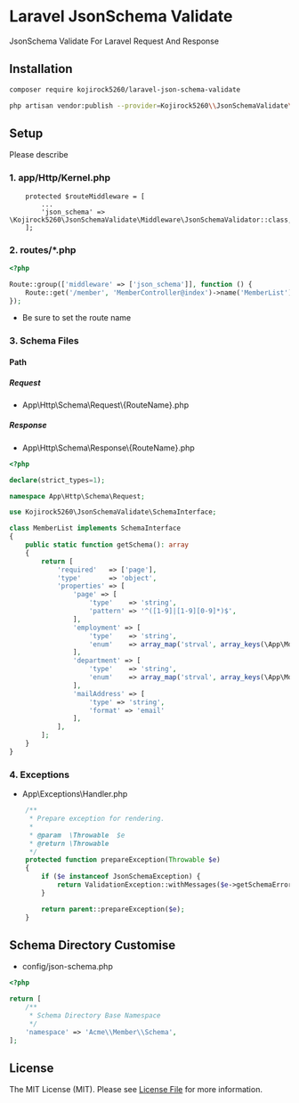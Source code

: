 # Laravel JsonSchema Validate


JsonSchema Validate For Laravel Request And Response 

## Installation

```bash
composer require kojirock5260/laravel-json-schema-validate
```

```bash
php artisan vendor:publish --provider=Kojirock5260\\JsonSchemaValidate\\JsonSchemaServiceProvider
```

## Setup

Please describe

### 1. app/Http/Kernel.php

```
    protected $routeMiddleware = [
        ...
        'json_schema' => \Kojirock5260\JsonSchemaValidate\Middleware\JsonSchemaValidator::class,
    ];
```

### 2. routes/*.php

```php
<?php

Route::group(['middleware' => ['json_schema']], function () {
    Route::get('/member', 'MemberController@index')->name('MemberList');
});
```

* Be sure to set the route name

### 3. Schema Files

#### Path

##### Request

* App\Http\Schema\Request\\{RouteName}.php

##### Response

* App\Http\Schema\Response\\{RouteName}.php 

```php
<?php

declare(strict_types=1);

namespace App\Http\Schema\Request;

use Kojirock5260\JsonSchemaValidate\SchemaInterface;

class MemberList implements SchemaInterface
{
    public static function getSchema(): array
    {
        return [
            'required'   => ['page'],
            'type'       => 'object',
            'properties' => [
                'page' => [
                    'type'    => 'string',
                    'pattern' => '^([1-9]|[1-9][0-9]*)$',
                ],
                'employment' => [
                    'type'    => 'string',
                    'enum'    => array_map('strval', array_keys(\App\Models\Member::EMPLOYMENT_LIST)),
                ],
                'department' => [
                    'type'    => 'string',
                    'enum'    => array_map('strval', array_keys(\App\Models\Member::DEPARTMENT_LIST)),
                ],
                'mailAddress' => [
                    'type' => 'string',
                    'format' => 'email'
                ],
            ],
        ];
    }
}

```

### 4. Exceptions

* App\Exceptions\Handler.php

```php
    /**
     * Prepare exception for rendering.
     *
     * @param  \Throwable  $e
     * @return \Throwable
     */
    protected function prepareException(Throwable $e)
    {
        if ($e instanceof JsonSchemaException) {
            return ValidationException::withMessages($e->getSchemaErrors());
        }

        return parent::prepareException($e);
    }
```


## Schema Directory Customise

* config/json-schema.php

```php
<?php

return [
    /**
     * Schema Directory Base Namespace
     */
    'namespace' => 'Acme\\Member\\Schema',
];
```


## License

The MIT License (MIT). Please see [License File](LICENSE) for more information.
